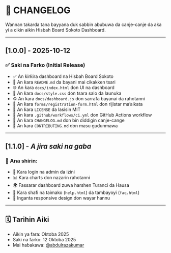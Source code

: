 # 📜 CHANGELOG

Wannan takarda tana bayyana duk sabbin abubuwa da canje-canje da aka yi a cikin aikin Hisbah Board Sokoto Dashboard.

---

## [1.0.0] - 2025-10-12

### ✅ Saki na Farko (Initial Release)

- ✅ An ƙirƙira dashboard na Hisbah Board Sokoto
- 📄 An ƙara `README.md` da bayani mai cikakken tsari
- 🌐 An ƙara `docs/index.html` don UI na dashboard
- 🎨 An ƙara `docs/style.css` don tsara salo da launuka
- ⚙️ An ƙara `docs/dashboard.js` don sarrafa bayanai da rahotanni
- 📝 An ƙara `forms/registration-form.html` don rijistar ma’aikata
- 📜 An ƙara `LICENSE` da lasisin MIT
- 🔁 An ƙara `.github/workflows/ci.yml` don GitHub Actions workflow
- 🧾 An ƙara `CHANGELOG.md` don bin diddigin canje-cange
- 🤝 An ƙara `CONTRIBUTING.md` don masu gudunmawa

---

## [1.1.0] - *A jira saki na gaba*

### 🔄 Ana shirin:

- 🔐 Ƙara login na admin da izini
- 📊 Ƙara charts don nazarin rahotanni
- 🌍 Fassarar dashboard zuwa harshen Turanci da Hausa
- 🧠 Ƙara shafi na taimako (`help.html`) da tambayoyi (`faq.html`)
- 📱 Inganta responsive design don wayar hannu

---

## 🗓️ Tarihin Aiki

- Aikin ya fara: Oktoba 2025
- Saki na farko: 12 Oktoba 2025
- Mai haɓakawa: [@abdulrazakumar](https://github.com/sokotodev)
